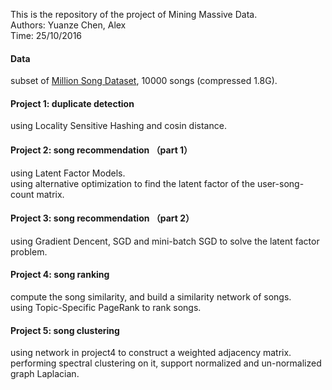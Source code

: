 This is the repository of the project of Mining Massive Data.<br>
Authors: Yuanze Chen, Alex<br>
Time: 25/10/2016<br>
#### Data
subset of [Million Song Dataset](https://labrosa.ee.columbia.edu/millionsong/), 10000 songs (compressed 1.8G).<br>
#### Project 1: duplicate detection
using Locality Sensitive Hashing and cosin distance.<br>
#### Project 2: song recommendation （part 1）
using Latent Factor Models.<br>
using alternative optimization to find the latent factor of the user-song-count matrix.<br>
#### Project 3: song recommendation （part 2）
using Gradient Dencent, SGD and mini-batch SGD to solve the latent factor problem.<br>
#### Project 4: song ranking
compute the song similarity, and build a similarity network of songs.<br>
using Topic-Specific PageRank to rank songs.<br>
#### Project 5: song clustering
using network in project4 to construct a weighted adjacency matrix.<br>
performing spectral clustering on it, support normalized and un-normalized graph Laplacian.
